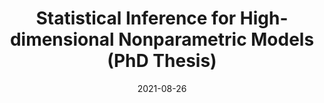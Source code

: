 ---
title: "Statistical Inference for High-dimensional Nonparametric Models (PhD Thesis)"
collection: publications
permalink: /publication/2021-08JieThesis
date: 2021-08-26
venue: 'Kent Academic Repository'
paperurl: '/files/li2021phdfinal.pdf'
link: 'https://kar.kent.ac.uk/id/eprint/89925'
citation: '<b>Jie Li</b> (2021). Statistical Inference for High-dimensional Nonparametric Models. <i>Kent Academic Repository</i>. DOI:10.22024/UniKent/01.02.89925.'
---